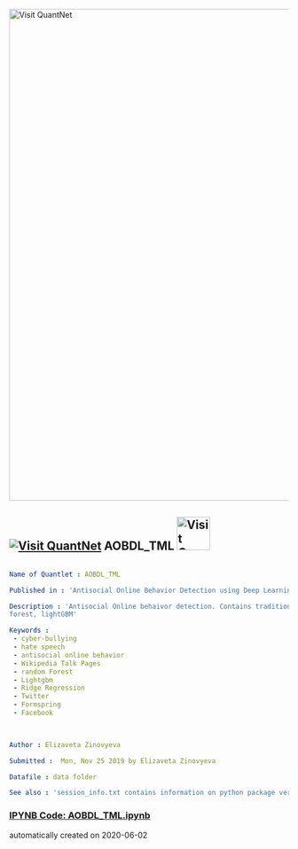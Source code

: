 [<img src="https://github.com/QuantLet/Styleguide-and-FAQ/blob/master/pictures/banner.png" width="888" alt="Visit QuantNet">](http://quantlet.de/)

## [<img src="https://github.com/QuantLet/Styleguide-and-FAQ/blob/master/pictures/qloqo.png" alt="Visit QuantNet">](http://quantlet.de/) **AOBDL_TML** [<img src="https://github.com/QuantLet/Styleguide-and-FAQ/blob/master/pictures/QN2.png" width="60" alt="Visit QuantNet 2.0">](http://quantlet.de/)

```yaml

Name of Quantlet : AOBDL_TML

Published in : 'Antisocial Online Behavior Detection using Deep Learning'

Description : 'Antisocial Online behaivor detection. Contains traditional machine learning methods: ridge regression, SVM, random
forest, lightGBM'

Keywords : 
 - cyber-bullying
 - hate speech
 - antisocial online behavior
 - Wikipedia Talk Pages
 - random Forest
 - Lightgbm
 - Ridge Regression
 - Twitter
 - Formspring
 - Facebook
 


Author : Elizaveta Zinovyeva

Submitted :  Mon, Nov 25 2019 by Elizaveta Zinovyeva

Datafile : data folder

See also : 'session_info.txt contains information on python package versioning'

```

### [IPYNB Code: AOBDL_TML.ipynb](AOBDL_TML.ipynb)


automatically created on 2020-06-02